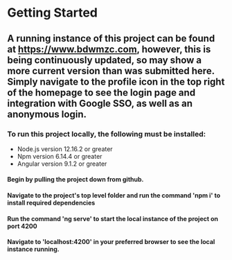 # Getting Started

## A running instance of this project can be found at https://www.bdwmzc.com, however, this is being continuously updated, so may show a more current version than was submitted here. Simply navigate to the profile icon in the top right of the homepage to see the login page and integration with Google SSO, as well as an anonymous login.

### To run this project locally, the following must be installed:

- Node.js version 12.16.2 or greater
- Npm version 6.14.4 or greater
- Angular version 9.1.2 or greater

#### Begin by pulling the project down from github.
#### Navigate to the project's top level folder and run the command 'npm i' to install required dependencies
#### Run the command 'ng serve' to start the local instance of the project on port 4200
#### Navigate to 'localhost:4200' in your preferred browser to see the local instance running.

